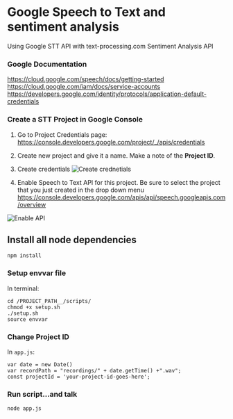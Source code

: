 # Google Speech to Text and sentiment analysis

Using Google STT API with text-processing.com Sentiment Analysis API

### Google Documentation

https://cloud.google.com/speech/docs/getting-started
https://cloud.google.com/iam/docs/service-accounts
https://developers.google.com/identity/protocols/application-default-credentials

### Create a STT Project in Google Console

1. Go to Project Credentials page:
https://console.developers.google.com/project/_/apis/credentials

2. Create new project and give it a name. Make a note of the **Project ID**.

3. Create credentials
![Create crednetials](http://recordit.co/ULWuLVcJXi)

4. Enable Speech to Text API for this project. Be sure to select the project that you just created in the drop down menu
https://console.developers.google.com/apis/api/speech.googleapis.com/overview

![Enable API](http://recordit.co/bO7Nvp9llM/)



## Install all node dependencies
```
npm install
```

### Setup envvar file

In terminal:
```
cd /PROJECT_PATH__/scripts/
chmod +x setup.sh
./setup.sh
source envvar
```

### Change Project ID
In `app.js`:
```
var date = new Date()
var recordPath = "recordings/" + date.getTime() +".wav";
const projectId = 'your-project-id-goes-here';
```

### Run script...and talk
```
node app.js
```
